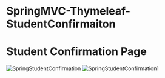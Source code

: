# SpringMVC-Thymeleaf-StudentConfirmaiton
# Student Confirmation Page

![SpringStudentConfirmation](https://github.com/omrfth23/SpringMVC-Thymeleaf-StudentConfirmaiton/assets/77546462/d8297964-d694-4bf7-9f03-a18a61ba8104)
![SpringStudentConfirmation1](https://github.com/omrfth23/SpringMVC-Thymeleaf-StudentConfirmaiton/assets/77546462/e89b7211-11df-4582-88b8-2fd004188de3)

